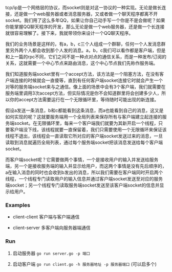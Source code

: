 tcp/ip是一个网络层的协议，而socket则是对这一协议的一种实现。无论是做长连接，还是做一个web服务器或者消息服务器，又或者做一个聊天程序都离不开socket。我们用了这么多年QQ，如果让你自己动手写一个你是不是会做呢？如果你能掌握QQ聊天程序的开发，那么无论是做一个web服务器，还是做一个长连接就很容易理解了。接下来，我就带领你来设计一个QQ聊天程序。

我们的业务场景是这样的，有a，b，c三个人组成一个群聊，任何一个人发消息群里另外两个人都会收到那个人发的消息。a，b，c我们可以看作都是客户端，但是和上一篇的rpc不同，它们之间不是一种点对点的通信关系，而是一种发布/订阅的关系，这就需要一个中心节点来路由消息，这个中心节点我们先称作服务端。

我们知道服务端socket里有一个accept方法，该方法是一个阻塞方法，在没有客户端连接的时候就会一直傻等，直到有任何客户端socket连接它时就会产生一个对等的服务端socket来与之通信。像上面的场景中会有3个客户端，我们就需要在服务端里调用3次accept方法，但实际情况是你不会知道群里将会创建多少人，所以你的accept方法需要运行在一个无限循环里，等待随时可能出现的新连接。

假设a发送一条消息，b和c都能看到这条消息，而a也能看到自己的消息，这又是如何实现的呢？这就要服务端用一个全局列表来保存所有与客户端建立起连接的服务端socket。在无限循环里，每来一个客户端我们就要为其新开启一个线程，只要客户端没下线，该线程就要一直保留着，我们只需要使用一个无限循环来保证该线程不退出，该线程会一直读取它所对应的客户端socket发送过来的消息，一旦读取到消息就遍历全局列表，通过每个服务端socket把该消息发送给每个客户端socket。

而客户端socket呢？它需要做两个事情，一个是接收用户的输入并发送给服务端，另一个是接收服务端的输入并显示给用户，而这两个事情是没有先后顺序的，a在输入消息的同时也会收到b发出的消息，所以我们需要在客户端同时开启两个线程，一个线程专门读取用户的输入信息并通过客户端socket发送至对应的服务端socket；另一个线程专门读取服务端socket发送至该客户端socket的信息并显示给用户。

### Examples

- client-client 客户端与客户端通信

- client-server 多客户端向服务器端通信

### Run

1. 启动服务器 `go run server.go -p 端口`

2. 启动客户端 `go run client.go -h 服务器地址 -p 服务器端口` (可以启多个)
